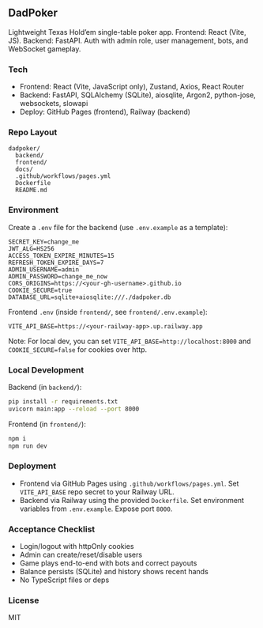 ## DadPoker

Lightweight Texas Hold’em single-table poker app. Frontend: React (Vite, JS). Backend: FastAPI. Auth with admin role, user management, bots, and WebSocket gameplay.

### Tech
- Frontend: React (Vite, JavaScript only), Zustand, Axios, React Router
- Backend: FastAPI, SQLAlchemy (SQLite), aiosqlite, Argon2, python-jose, websockets, slowapi
- Deploy: GitHub Pages (frontend), Railway (backend)

### Repo Layout
```
dadpoker/
  backend/
  frontend/
  docs/
  .github/workflows/pages.yml
  Dockerfile
  README.md
```

### Environment
Create a `.env` file for the backend (use `.env.example` as a template):

```
SECRET_KEY=change_me
JWT_ALG=HS256
ACCESS_TOKEN_EXPIRE_MINUTES=15
REFRESH_TOKEN_EXPIRE_DAYS=7
ADMIN_USERNAME=admin
ADMIN_PASSWORD=change_me_now
CORS_ORIGINS=https://<your-gh-username>.github.io
COOKIE_SECURE=true
DATABASE_URL=sqlite+aiosqlite:///./dadpoker.db
```

Frontend `.env` (inside `frontend/`, see `frontend/.env.example`):

```
VITE_API_BASE=https://<your-railway-app>.up.railway.app
```

Note: For local dev, you can set `VITE_API_BASE=http://localhost:8000` and `COOKIE_SECURE=false` for cookies over http.

### Local Development

Backend (in `backend/`):
```bash
pip install -r requirements.txt
uvicorn main:app --reload --port 8000
```

Frontend (in `frontend/`):
```bash
npm i
npm run dev
```

### Deployment

- Frontend via GitHub Pages using `.github/workflows/pages.yml`. Set `VITE_API_BASE` repo secret to your Railway URL.
- Backend via Railway using the provided `Dockerfile`. Set environment variables from `.env.example`. Expose port `8000`.

### Acceptance Checklist
- Login/logout with httpOnly cookies
- Admin can create/reset/disable users
- Game plays end-to-end with bots and correct payouts
- Balance persists (SQLite) and history shows recent hands
- No TypeScript files or deps

### License
MIT


